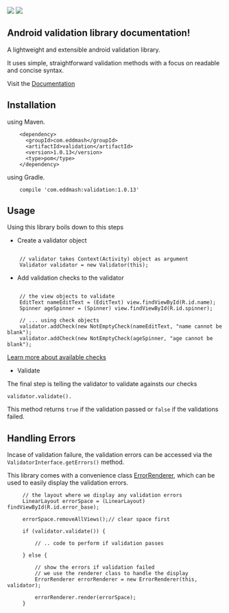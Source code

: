 <a href='https://bintray.com/eddmash/maven/validation/1.0.0/link'><img src='https://api.bintray.com/packages/eddmash/maven/validation/images/download.svg?version=1.0.0'></a>
<a href='https://bintray.com/eddmash/maven/validation?source=watch' alt='Get automatic notifications about new "validation" versions'><img src='https://www.bintray.com/docs/images/bintray_badge_color.png'></a>

Android validation library documentation!
-----------------------------------------

A lightweight and extensible android validation library.

It uses simple, straightforward validation methods with a focus on readable and concise syntax.

Visit the [Documentation](http://android-validation-library.readthedocs.io)

Installation
------------

using Maven.

```
    <dependency>
      <groupId>com.eddmash</groupId>
      <artifactId>validation</artifactId>
      <version>1.0.13</version>
      <type>pom</type>
    </dependency>
```

using Gradle.

```
    compile 'com.eddmash:validation:1.0.13'
```

Usage
-----
Using this library boils down to this steps

- Create a validator object

```

    // validator takes Context(Activity) object as argument
    Validator validator = new Validator(this);
```

- Add validation checks to the validator

```

    // the view objects to validate
    EditText nameEditText = (EditText) view.findViewById(R.id.name);
    Spinner ageSpinner = (Spinner) view.findViewById(R.id.spinner);

    // ... using check objects
    validator.addCheck(new NotEmptyCheck(nameEditText, "name cannot be blank");
    validator.addCheck(new NotEmptyCheck(ageSpinner, "age cannot be blank");
```
[Learn more about available checks](http://android-validation-library.readthedocs.io/en/latest/checks.html)

- Validate

The final step is telling the validator to validate againsts our checks

```
validator.validate().
```

This method returns ``true`` if the validation passed or ``false`` if the validations failed.

Handling Errors
---------------

Incase of validation failure, the validation errors can be accessed via the
`ValidatorInterface.getErrors()` method.

This library comes with a convenience class 
[ErrorRenderer](http://android-validation-library.readthedocs.io/en/latest/renderer.html), which 
can be used to easily display the validation errors.

```
     // the layout where we display any validation errors
     LinearLayout errorSpace = (LinearLayout) findViewById(R.id.error_base);
     
     errorSpace.removeAllViews();// clear space first
     
     if (validator.validate()) {
     
         // .. code to perform if validation passes
         
     } else {
     
         // show the errors if validation failed
         // we use the renderer class to handle the display
         ErrorRenderer errorRenderer = new ErrorRenderer(this, validator);
         
         errorRenderer.render(errorSpace);
     }
```


